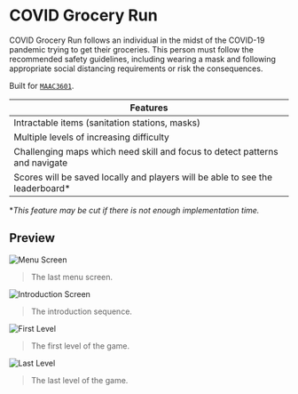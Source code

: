 # COVID Grocery Run
COVID Grocery Run follows an individual in the midst of the COVID-19 pandemic trying to get their groceries. This person must follow the recommended safety guidelines, including wearing a mask and following appropriate social distancing requirements or risk the consequences.

Built for [`MAAC3601`](https://www.unb.ca/academics/calendar/undergraduate/current/frederictoncourses/mediaartsandcultures/advancedlevel/maac-3601.html).

| Features |
|-------------------------------------------------------------------------------|
| Intractable items (sanitation stations, masks)                                |
| Multiple levels of increasing difficulty                                      |
| Challenging maps which need skill and focus to detect patterns and navigate   |
| Scores will be saved locally and players will be able to see the leaderboard* |

**This feature may be cut if there is not enough implementation time.*

## Preview
![Menu Screen](https://i.ibb.co/mXM6vmZ/Screen-Shot-2020-08-21-at-3-15-53-PM.png)
> The last menu screen.
  

![Introduction Screen](https://i.ibb.co/R3Bg15Y/Screen-Shot-2020-08-21-at-3-17-26-PM.png)
> The introduction sequence.
  

![First Level](https://i.ibb.co/NLycKtb/Screen-Shot-2020-08-21-at-3-17-45-PM.png)
> The first level of the game.
  

![Last Level](https://i.ibb.co/mvXcS9T/Screen-Shot-2020-08-21-at-3-18-19-PM.png)
> The last level of the game.
  
